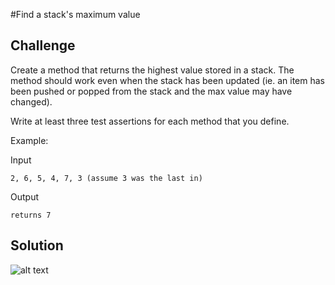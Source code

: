 #Find a stack's maximum value

## Challenge
Create a method that returns the highest value stored in a stack. The method should work even when the stack has been
updated (ie. an item has been pushed or popped from the stack and the max value may have changed).

Write at least three test assertions for each method that you define.

Example:

Input
```
2, 6, 5, 4, 7, 3 (assume 3 was the last in)
```
Output
```
returns 7
```

## Solution
![alt text](assets/stack_max.jpg "stack_max")